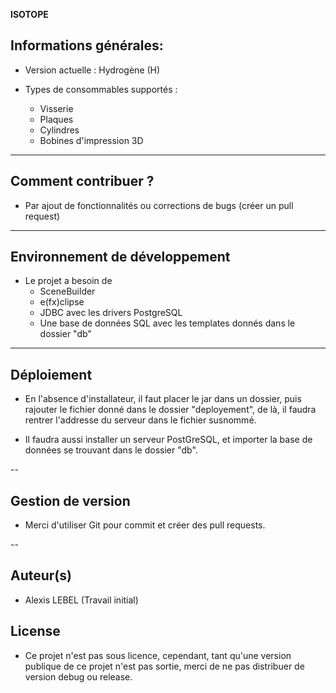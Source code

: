 **ISOTOPE**

## Informations générales:

- Version actuelle : Hydrogène (H)

- Types de consommables supportés :
	- Visserie
	- Plaques
	- Cylindres
	- Bobines d'impression 3D
	
---

## Comment contribuer ?

- Par ajout de fonctionnalités ou corrections de bugs (créer un pull request)

---

## Environnement de développement

- Le projet a besoin de
	- SceneBuilder
	- e(fx)clipse
	- JDBC avec les drivers PostgreSQL
	- Une base de données SQL avec les templates donnés dans le dossier "db"

---

## Déploiement

- En l'absence d'installateur, il faut placer le jar dans un dossier, puis rajouter le fichier donné dans le dossier "deployement",
	de là, il faudra rentrer l'addresse du serveur dans le fichier susnommé.

- Il faudra aussi installer un serveur PostGreSQL, et importer la base de données se trouvant dans le dossier "db".

--

## Gestion de version

- Merci d'utiliser Git pour commit et créer des pull requests.

--

## Auteur(s)

- Alexis LEBEL (Travail initial)

## License

- Ce projet n'est pas sous licence, cependant, tant qu'une version publique de ce projet n'est pas sortie, merci de ne pas
	distribuer de version debug ou release.
